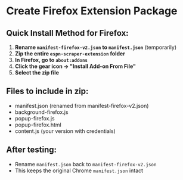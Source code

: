 # Create Firefox Extension Package

## Quick Install Method for Firefox:

1. **Rename `manifest-firefox-v2.json` to `manifest.json`** (temporarily)
2. **Zip the entire `espn-scraper-extension` folder**
3. **In Firefox, go to `about:addons`**
4. **Click the gear icon → "Install Add-on From File"**
5. **Select the zip file**

## Files to include in zip:
- manifest.json (renamed from manifest-firefox-v2.json)
- background-firefox.js
- popup-firefox.js  
- popup-firefox.html
- content.js (your version with credentials)

## After testing:
- Rename `manifest.json` back to `manifest-firefox-v2.json`
- This keeps the original Chrome `manifest.json` intact